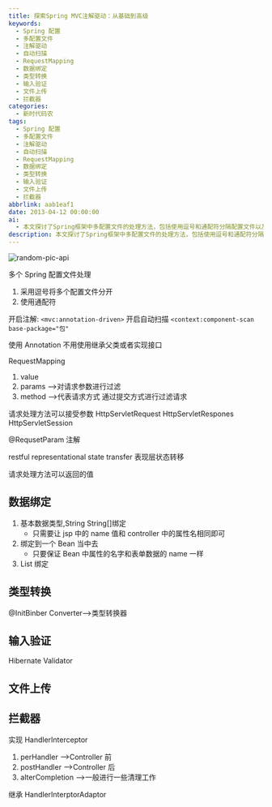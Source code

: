 ```yaml
---
title: 探索Spring MVC注解驱动：从基础到高级
keywords:
  - Spring 配置
  - 多配置文件
  - 注解驱动
  - 自动扫描
  - RequestMapping
  - 数据绑定
  - 类型转换
  - 输入验证
  - 文件上传
  - 拦截器
categories:
  - 新时代码农
tags:
  - Spring 配置
  - 多配置文件
  - 注解驱动
  - 自动扫描
  - RequestMapping
  - 数据绑定
  - 类型转换
  - 输入验证
  - 文件上传
  - 拦截器
abbrlink: aab1eaf1
date: 2013-04-12 00:00:00
ai:
  - 本文探讨了Spring框架中多配置文件的处理方法，包括使用逗号和通配符分隔配置文件以及如何开启注解驱动和自动扫描。文章还介绍了如何在Spring中使用@RequestMapping注解来处理HTTP请求，并讨论了数据绑定、类型转换和输入验证等方面。最后，文章简单提及了文件上传和拦截器的相关内容。
description: 本文探讨了Spring框架中多配置文件的处理方法，包括使用逗号和通配符分隔配置文件以及如何开启注解驱动和自动扫描。文章还介绍了如何在Spring中使用@RequestMapping注解来处理HTTP请求，并讨论了数据绑定、类型转换和输入验证等方面。最后，文章简单提及了文件上传和拦截器的相关内容。
---
```


<!-- markdownlint-disable-next-line MD033 -->
<meta name="referrer" content="no-referrer"/>

![random-pic-api](https://api.dong4j.ink:1024/cover?spm={{spm}})

多个 Spring 配置文件处理

1.  采用逗号将多个配置文件分开
2.  使用通配符

开启注解:
`<mvc:annotation-driven>`
开启自动扫描
`<context:component-scan base-package="包"`

使用 Annotation 不用使用继承父类或者实现接口

RequestMapping

1. value
2. params -->对请求参数进行过滤
3. method -->代表请求方式 通过提交方式进行过滤请求

请求处理方法可以接受参数
HttpServletRequest
HttpServletRespones
HttpServletSession

@RequsetParam 注解

restful
representational state transfer
表现层状态转移

请求处理方法可以返回的值

## 数据绑定

1. 基本数据类型,String String[]绑定
   - 只需要让 jsp 中的 name 值和 controller 中的属性名相同即可
2. 绑定到一个 Bean 当中去
   - 只要保证 Bean 中属性的名字和表单数据的 name 一样
3. List 绑定

## 类型转换

@InitBinber
Converter-->类型转换器

## 输入验证

Hibernate Validator

## 文件上传

## 拦截器

实现 HandlerInterceptor

1. perHandler -->Controller 前
2. postHandler -->Controller 后
3. alterCompletion -->一般进行一些清理工作

继承 HandlerInterptorAdaptor
